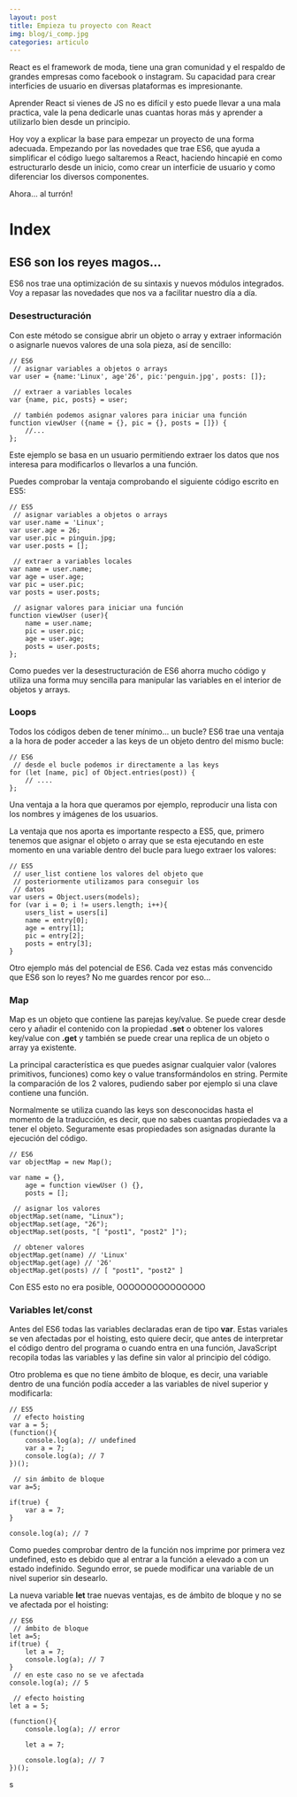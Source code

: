 ```yaml
---
layout: post
title: Empieza tu proyecto con React
img: blog/i_comp.jpg
categories: articulo
---
```


React es el framework de moda, tiene una gran comunidad y el respaldo de grandes empresas como facebook o instagram. Su capacidad para crear interficies de usuario en diversas plataformas es impresionante.  

Aprender React si vienes de JS no es difícil y esto puede llevar a una mala practica, vale la pena dedicarle unas cuantas horas más y aprender a utilizarlo bien desde un principio.  

Hoy voy a explicar la base para empezar un proyecto de una forma adecuada. Empezando por las novedades que trae ES6, que ayuda a simplificar el código luego saltaremos a React, haciendo hincapié en como estructurarlo desde un inicio, como crear un interficie de usuario y como diferenciar los diversos componentes. 

Ahora... al turrón!

# Index

## ES6 son los reyes magos...
ES6 nos trae una optimización de su sintaxis y nuevos módulos integrados. Voy a repasar las novedades que nos va a facilitar nuestro día a día.  

### Desestructuración
Con este método se consigue abrir un objeto o array y extraer información o asignarle nuevos valores de una sola pieza, así de sencillo:

```
// ES6
 // asignar variables a objetos o arrays
var user = {name:'Linux', age'26', pic:'penguin.jpg', posts: []};

 // extraer a variables locales
var {name, pic, posts} = user;

 // también podemos asignar valores para iniciar una función
function viewUser ({name = {}, pic = {}, posts = []}) {
    //...
};

```

Este ejemplo se basa en un usuario permitiendo extraer los datos que nos interesa para modificarlos o llevarlos a una función.  

Puedes comprobar la ventaja comprobando el siguiente código escrito en ES5:

```
// ES5
 // asignar variables a objetos o arrays
var user.name = 'Linux';
var user.age = 26;
var user.pic = pinguin.jpg;
var user.posts = [];

 // extraer a variables locales
var name = user.name;
var age = user.age;
var pic = user.pic;
var posts = user.posts;

 // asignar valores para iniciar una función
function viewUser (user){
    name = user.name; 
    pic = user.pic; 
    age = user.age; 
    posts = user.posts; 
};
```

Como puedes ver la desestructuración de ES6 ahorra mucho código y utiliza una forma muy sencilla para manipular las variables en el interior de objetos y arrays.  

### Loops
Todos los códigos deben de tener mínimo... un bucle? ES6 trae una ventaja a la hora de poder acceder a las keys de un objeto dentro del mismo bucle:

```
// ES6
 // desde el bucle podemos ir directamente a las keys
for (let [name, pic] of Object.entries(post)) {
    // ....
};
```

Una ventaja a la hora que queramos por ejemplo, reproducir una lista con los nombres y imágenes de los usuarios.  

La ventaja que nos aporta es importante respecto a ES5, que, primero tenemos que asignar el objeto o array que se esta ejecutando en este momento en una variable dentro del bucle para luego extraer los valores:

```
// ES5
 // user_list contiene los valores del objeto que
 // posteriormente utilizamos para conseguir los
 // datos
var users = Object.users(models);
for (var i = 0; i != users.length; i++){
    users_list = users[i] 
    name = entry[0];
    age = entry[1];
    pic = entry[2];
    posts = entry[3];
}
```

Otro ejemplo más del potencial de ES6. Cada vez estas más convencido que ES6 son lo reyes? No me guardes rencor por eso...  

### Map
Map es un objeto que contiene las parejas key/value. Se puede crear desde cero y añadir el contenido con la propiedad **.set** o obtener los valores key/value con **.get** y también se puede crear una replica de un objeto o array ya existente.  

La principal característica es que puedes asignar cualquier valor (valores primitivos, funciones) como key o value transformándolos en string. Permite la comparación de los 2 valores, pudiendo saber por ejemplo si una clave contiene una función.

Normalmente se utiliza cuando las keys son desconocidas hasta el momento de la traducción, es decir, que no sabes cuantas propiedades va a tener el objeto. Seguramente esas propiedades son asignadas durante la ejecución del código.

```
// ES6
var objectMap = new Map();

var name = {},
    age = function viewUser () {},
    posts = [];

 // asignar los valores
objectMap.set(name, "Linux");
objectMap.set(age, "26");
objectMap.set(posts, "[ "post1", "post2" ]");

 // obtener valores
objectMap.get(name) // 'Linux'
objectMap.get(age) // '26'
objectMap.get(posts) // [ "post1", "post2" ]
```

Con ES5 esto no era posible, OOOOOOOOOOOOOOO

### Variables let/const
Antes del ES6 todas las variables declaradas eran de tipo **var**. Estas variales se ven afectadas por el hoisting, esto quiere decir, que antes de interpretar el código dentro del programa o cuando entra en una función, JavaScript recopila todas las variables y las define sin valor al principio del código.  

Otro problema es que no tiene ámbito de bloque, es decir, una variable dentro de una función podía acceder a las variables de nivel superior y modificarla:

```
// ES5
 // efecto hoisting
var a = 5;
(function(){
    console.log(a); // undefined
    var a = 7;
    console.log(a); // 7
})();

 // sin ámbito de bloque
var a=5;

if(true) {
    var a = 7;
}

console.log(a); // 7
```

Como puedes comprobar dentro de la función nos imprime por primera vez undefined, esto es debido que al entrar a la función a elevado a con un estado indefinido. Segundo error, se puede modificar una variable de un nivel superior sin desearlo.  

La nueva variable **let** trae nuevas ventajas, es de ámbito de bloque y no se ve afectada por el hoisting:

```
// ES6
 // ámbito de bloque
let a=5;
if(true) {
    let a = 7;
    console.log(a); // 7
}
 // en este caso no se ve afectada
console.log(a); // 5

 // efecto hoisting
let a = 5;

(function(){
    console.log(a); // error

    let a = 7;

    console.log(a); // 7
})();
```

s